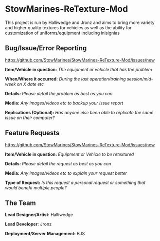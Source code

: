 # StowMarines-ReTexture-Mod
This project is run by Halliwedge and Jronz and aims to bring more variety and higher quality textures for vehicles as well as the ability for customization of uniforms/equipment including inisignias

## Bug/Issue/Error Reporting
https://github.com/StowMarines/StowMarines-ReTexture-Mod/issues/new

**Item/Vehicle in question:** _The equipment or vehicle that has the problem_

**When/Where it occurred:** _During the last operation/training session/mid-week on X date etc_

**Details:** _Please detail the problem as best as you can_

**Media:** _Any images/videos etc to backup your issue report_

**Replications (Optional):** _Has anyone else been able to replicate the same issue on their computer?_


## Feature Requests
https://github.com/StowMarines/StowMarines-ReTexture-Mod/issues/new

**Item/Vehicle in question:** _Equipment or Vehicle to be retextured_

**Details:** _Please detail the request as best as you can_

**Media:** _Any images/videos etc to explain your request better_

**Type of Request:** _Is this request a personal request or something that would benefit multiple people?_

## The Team

**Lead Designer/Artist:** Halliwedge

**Lead Developer:** Jronz

**Deployment/Server Management:** BJS
